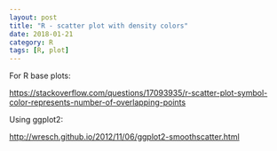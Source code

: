 ```yaml
---
layout: post
title: "R - scatter plot with density colors"
date: 2018-01-21
category: R
tags: [R, plot]
---
```



For R base plots:

https://stackoverflow.com/questions/17093935/r-scatter-plot-symbol-color-represents-number-of-overlapping-points



Using ggplot2:

http://wresch.github.io/2012/11/06/ggplot2-smoothscatter.html
